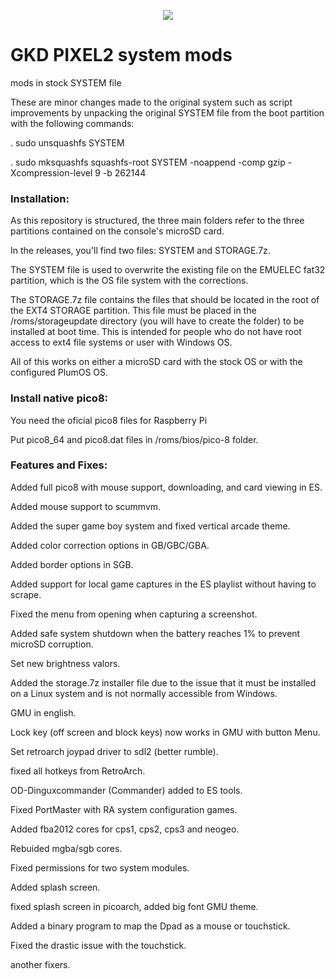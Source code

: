 <p align="center"><img class="center" src =https://raw.githubusercontent.com/Ninoh-FOX/PIXEL2_system_mods/refs/heads/main/splash.png></p>

# GKD PIXEL2 system mods
mods in stock SYSTEM file

These are minor changes made to the original system such as script improvements by unpacking the original SYSTEM file from the boot partition with the following commands:

. sudo unsquashfs SYSTEM

. sudo mksquashfs squashfs-root SYSTEM -noappend -comp gzip -Xcompression-level 9 -b 262144

### Installation:

As this repository is structured, the three main folders refer to the three partitions contained on the console's microSD card.

In the releases, you'll find two files: SYSTEM and STORAGE.7z.

The SYSTEM file is used to overwrite the existing file on the EMUELEC fat32 partition, which is the OS file system with the corrections.

The STORAGE.7z file contains the files that should be located in the root of the EXT4 STORAGE partition. 
This file must be placed in the /roms/storageupdate directory (you will have to create the folder) to be installed at boot time. This is intended for people who do not have root access to ext4 file systems or user with Windows OS.

All of this works on either a microSD card with the stock OS or with the configured PlumOS OS.

### Install native pico8:

You need the oficial pico8 files for Raspberry Pi

Put pico8_64 and pico8.dat files in /roms/bios/pico-8 folder.

### Features and Fixes:

Added full pico8 with mouse support, downloading, and card viewing in ES.

Added mouse support to scummvm.

Added the super game boy system and fixed vertical arcade theme.

Added color correction options in GB/GBC/GBA.

Added border options in SGB.

Added support for local game captures in the ES playlist without having to scrape.

Fixed the menu from opening when capturing a screenshot.

Added safe system shutdown when the battery reaches 1% to prevent microSD corruption.

Set new brightness valors.

Added the storage.7z installer file due to the issue that it must be installed on a Linux system and is not normally accessible from Windows.

GMU in english.

Lock key (off screen and block keys) now works in GMU with button Menu.

Set retroarch joypad driver to sdl2 (better rumble).

fixed all hotkeys from RetroArch.

OD-Dinguxcommander (Commander) added to ES tools.

Fixed PortMaster with RA system configuration games.

Added fba2012 cores for cps1, cps2, cps3 and neogeo.

Rebuided mgba/sgb cores.

Fixed permissions for two system modules.

Added splash screen.

fixed splash screen in picoarch, added big font GMU theme.

Added a binary program to map the Dpad as a mouse or touchstick.

Fixed the drastic issue with the touchstick.

another fixers.
